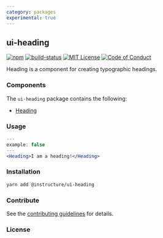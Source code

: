 ```yaml
---
category: packages
experimental: true
---
```


## ui-heading

[![npm][npm]][npm-url]
[![build-status][build-status]][build-status-url]
[![MIT License][license-badge]][LICENSE]
[![Code of Conduct][coc-badge]][coc]

Heading is a component for creating typographic headings.

### Components
The `ui-heading` package contains the following:
- [Heading](#Heading)

### Usage
```jsx
---
example: false
---
<Heading>I am a heading!</Heading>
```

### Installation

```sh
yarn add @instructure/ui-heading
```

### Contribute
See the [contributing guidelines](#contributing) for details.

### License
[npm]: https://img.shields.io/npm/v/@instructure/ui-heading.svg
[npm-url]: https://npmjs.com/package/@instructure/ui-heading

[build-status]: https://travis-ci.org/instructure/instructure-ui.svg?branch=master
[build-status-url]: https://travis-ci.org/instructure/instructure-ui "Travis CI"

[license-badge]: https://img.shields.io/npm/l/instructure-ui.svg?style=flat-square
[license]: https://github.com/instructure/instructure-ui/blob/master/LICENSE

[coc-badge]: https://img.shields.io/badge/code%20of-conduct-ff69b4.svg?style=flat-square
[coc]: https://github.com/instructure/instructure-ui/blob/master/CODE_OF_CONDUCT.md
